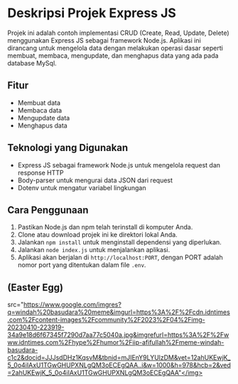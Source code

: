 # Deskripsi Projek Express JS 

Projek ini adalah contoh implementasi CRUD (Create, Read, Update, Delete) menggunakan Express JS sebagai framework Node.js. Aplikasi ini dirancang untuk mengelola data dengan melakukan operasi dasar seperti membuat, membaca, mengupdate, dan menghapus data yang ada pada database MySql.

## Fitur

- Membuat data 
- Membaca data 
- Mengupdate data 
- Menghapus data 

## Teknologi yang Digunakan

- Express JS sebagai framework Node.js untuk mengelola request dan response HTTP
- Body-parser untuk mengurai data JSON dari request
- Dotenv untuk mengatur variabel lingkungan

## Cara Penggunaan

1. Pastikan Node.js dan npm telah terinstall di komputer Anda.
2. Clone atau download projek ini ke direktori lokal Anda.
3. Jalankan `npm install` untuk menginstall dependensi yang diperlukan.
4. Jalankan `node index.js` untuk menjalankan aplikasi.
5. Aplikasi akan berjalan di `http://localhost:PORT`, dengan PORT adalah nomor port yang ditentukan dalam file `.env`.


## (Easter Egg)

<img>src="https://www.google.com/imgres?q=windah%20basudara%20meme&imgurl=https%3A%2F%2Fcdn.idntimes.com%2Fcontent-images%2Fcommunity%2F2023%2F04%2Fimg-20230410-223919-34a9e18d6f67345f7290d7aa77c5040a.jpg&imgrefurl=https%3A%2F%2Fwww.idntimes.com%2Fhype%2Fhumor%2Fiip-afifullah%2Fmeme-windah-basudara-c1c2&docid=JJJsdDHz1KqsvM&tbnid=mJIEnY9LYUlzDM&vet=12ahUKEwjK_5_0o4iIAxU1TGwGHUPXNLgQM3oECEgQAA..i&w=1000&h=978&hcb=2&ved=2ahUKEwjK_5_0o4iIAxU1TGwGHUPXNLgQM3oECEgQAA"</img>



